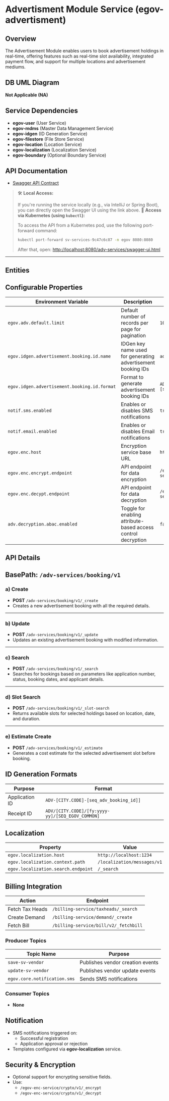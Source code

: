 # Advertisment Module Service (egov-advertisment)

## Overview 
 The Advertisement Module enables users to book advertisement holdings in real-time, offering features such as real-time slot availability, integrated payment flow, and support for multiple locations and advertisement mediums.

## DB UML Diagram
 **Not Applicable (NA)**


## Service Dependencies
- **egov-user** (User Service)
- **egov-mdms** (Master Data Management Service)
- **egov-idgen** (ID Generation Service)
- **egov-filestore** (File Store Service)
- **egov-location** (Location Service)
- **egov-localization** (Localization Service)
- **egov-boundary** (Optional Boundary Service)


 
## API Documentation

- [Swagger API Contract](http://localhost:8080/adv-services/swagger-ui.html#)

> 🛠️ **Local Access:**
>
> If you're running the service locally (e.g., via IntelliJ or Spring Boot), you can directly open the Swagger UI using the link above.
> 🚀 **Access via Kubernetes (using `kubectl`):**
>
> To access the API from a Kubernetes pod, use the following port-forward command:
>
> ```bash
> kubectl port-forward sv-services-9c47c6c87 -n egov 8080:8080
> ```
>
> After that, open: [http://localhost:8080/adv-services/swagger-ui.html](http://localhost:8080/adv-services/swagger-ui.html)
---
## Entities
## Configurable Properties

| Environment Variable                            | Description                                                                 | Example Value                                      
|-------------------------------------------------|-----------------------------------------------------------------------------|---------------------------------------------------|
| `egov.adv.default.limit`                        | Default number of records per page for pagination                           | `10`                                              |
| `egov.idgen.advertisement.booking.id.name`      | IDGen key name used for generating advertisement booking IDs                | `advertisement.booking.id`                        |
| `egov.idgen.advertisement.booking.id.format`    | Format to generate advertisement booking IDs                                | `ADV-[CITY.CODE]-[seq_adv_booking_id]`            |
| `notif.sms.enabled`                             | Enables or disables SMS notifications                                       | `true`                                            |
| `notif.email.enabled`                           | Enables or disables Email notifications                                     | `true`                                            |
| `egov.enc.host`                                 | Encryption service base URL                                                 | `http://localhost:8083`                           |
| `egov.enc.encrypt.endpoint`                     | API endpoint for data encryption                                            | `/egov-enc-service/crypto/v1/_encrypt`            |
| `egov.enc.decypt.endpoint`                      | API endpoint for data decryption                                            | `/egov-enc-service/crypto/v1/_decrypt`            |
| `adv.decryption.abac.enabled`                   | Toggle for enabling attribute-based access control decryption               | `false`                                           |



## API Details  
**BasePath:** `/adv-services/booking/v1`
---

### a) Create  
- **POST** `/adv-services/booking/v1/_create`  
- Creates a new advertisement booking with all the required details.

---

### b) Update  
- **POST** `/adv-services/booking/v1/_update`  
- Updates an existing advertisement booking with modified information.

---

### c) Search  
- **POST** `/adv-services/booking/v1/_search`  
- Searches for bookings based on parameters like application number, status, booking dates, and applicant details.

---

### d) Slot Search  
- **POST** `/adv-services/booking/v1/_slot-search`  
- Returns available slots for selected holdings based on location, date, and duration.

---

### e) Estimate Create  
- **POST** `/adv-services/booking/v1/_estimate`  
- Generates a cost estimate for the selected advertisement slot before booking.


## ID Generation Formats
| Purpose               |                    Format                       |
|-----------------------|-------------------------------------------------|
| Application ID | `ADV-[CITY.CODE]-[seq_adv_booking_id]]`                |
| Receipt ID | `ADV/[CITY.CODE]/[fy:yyyy-yy]/[SEQ_EGOV_COMMON]`           |

## Localization
| Property | Value                                                |
|----------|------------------------------------------------------|
| `egov.localization.host` | `http://localhost:1234`              |
| `egov.localization.context.path` | `/localization/messages/v1`  |
| `egov.localization.search.endpoint` | `/_search`                |


## Billing Integration
| Action            |                 Endpoint              |
|-------------------|---------------------------------------|
| Fetch Tax Heads   | `/billing-service/taxheads/_search`   |
| Create Demand     | `/billing-service/demand/_create`     |
| Fetch Bill        | `/billing-service/bill/v2/_fetchbill` |

### Producer Topics
| Topic Name                   | Purpose                                     |
|------------------------------|---------------------------------------------|
| `save-sv-vendor`             | Publishes vendor creation events            |
| `update-sv-vendor`           | Publishes vendor update events              |
| `egov.core.notification.sms` | Sends SMS notifications                     |

### Consumer Topics
- **None**


## Notification
- SMS notifications triggered on:
  - Successful registration
  - Application approval or rejection
- Templates configured via **egov-localization** service.

## Security & Encryption
- Optional support for encrypting sensitive fields.
- Use:
  - `/egov-enc-service/crypto/v1/_encrypt`
  - `/egov-enc-service/crypto/v1/_decrypt`